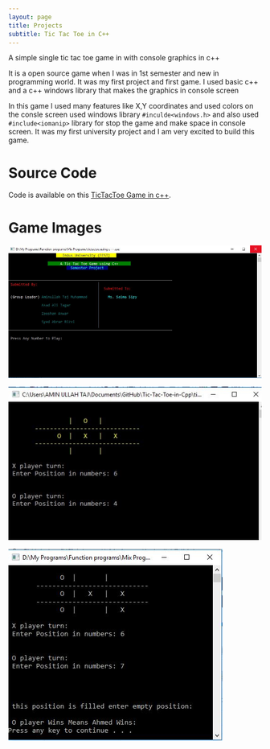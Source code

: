 ```yaml
---
layout: page
title: Projects
subtitle: Tic Tac Toe in C++
---
```


A simple single tic tac toe game in with console graphics in c++

It is a open source game when I was in 1st semester and new in programming world. It was my first project and first game. I used basic c++ and a c++ windows library that makes the graphics in console screen

In this game I used many features like X,Y coordinates and used colors on the consle screen used windows library ```#inculde<windows.h>``` and also used ```#include<iomanip>``` library for stop the game and make space in console screen. It was my first university project and I am very excited to build this game.

# Source Code
Code is available on this [TicTacToe Game in c++](https://github.com/AminullahTajMuhammad/Tic-Tac-Toe-in-Cpp/blob/master/tictactoe%20using%20c%2B%2B.cpp). 

# Game Images
![ttt_1](https://raw.githubusercontent.com/AminullahTajMuhammad/Tic-Tac-Toe-in-Cpp/master/ttt_1.JPG)

![ttt](https://raw.githubusercontent.com/AminullahTajMuhammad/Tic-Tac-Toe-in-Cpp/master/ttt.JPG)

![ttt_1](https://raw.githubusercontent.com/AminullahTajMuhammad/Tic-Tac-Toe-in-Cpp/master/ttt_2.JPG)
